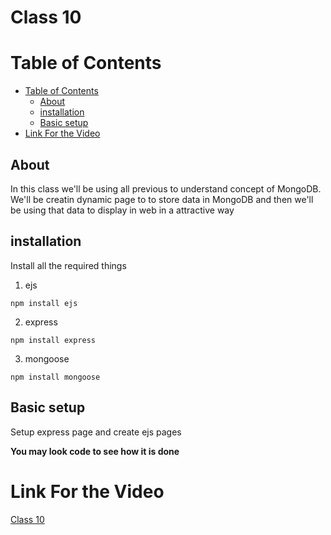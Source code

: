 # Class 10 <!-- omit in toc -->



# Table of Contents

- [Table of Contents](#table-of-contents)
  - [About](#about)
  - [installation](#installation)
  - [Basic setup](#basic-setup)
- [Link For the Video](#link-for-the-video)

## About 


In this class we'll be using all previous to understand concept of MongoDB. We'll be creatin dynamic page to to store data in MongoDB and then we'll be using that data to display in web in a attractive way

## installation 


Install all the required things

1. ejs
```
npm install ejs
```

2. express
```
npm install express
```

3. mongoose
```
npm install mongoose
```

## Basic setup


Setup express page and create ejs pages



**You may look code to see how it is done**

# Link For the Video 

[Class 10](https://www.youtube.com/watch?v=DteKTbG2hE0&list=PLbtI3_MArDOkXRLxdMt1NOMtCS-84ibHH&index=13)